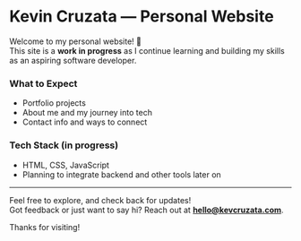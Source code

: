 # Kevin Cruzata — Personal Website

Welcome to my personal website! 👋  
This site is a **work in progress** as I continue learning and building my skills as an aspiring software developer.

### What to Expect
- Portfolio projects
- About me and my journey into tech
- Contact info and ways to connect

### Tech Stack (in progress)
- HTML, CSS, JavaScript
- Planning to integrate backend and other tools later on

---

Feel free to explore, and check back for updates!  
Got feedback or just want to say hi? Reach out at **hello@kevcruzata.com**.

Thanks for visiting!
